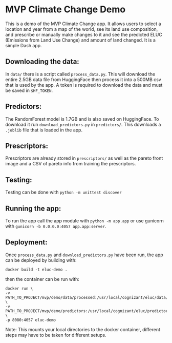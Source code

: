 # MVP Climate Change Demo

This is a demo of the MVP Climate Change app. It allows users to select a location and year from a map of the world, see its land use composition, and prescribe or manually make changes to it and see the predicted ELUC (Emissions from Land Use Change) and amount of land changed. It is a simple Dash app.

## Downloading the data:

In ``data/`` there is a script called ``process_data.py``. This will download the entire 2.5GB data file from HuggingFace then process it into a 500MB csv that is used by the app. A token is required to download the data and must be saved in ``$HF_TOKEN``.

## Predictors:

The RandomForest model is 1.7GB and is also saved on HuggingFace. To download it run ``download_predictors.py`` in ``predictors/``. This downloads a ``.joblib`` file that is loaded in the app.

## Prescriptors:

Prescriptors are already stored in `prescriptors/` as well as the pareto front image and a CSV of pareto info from training the prescriptors.

## Testing:

Testing can be done with ``python -m unittest discover``

## Running the app:

To run the app call the app module with ``python -m app.app`` or use gunicorn with ``gunicorn -b 0.0.0.0:4057 app.app:server``.

## Deployment:

Once ``process_data.py`` and ``download_predictors.py`` have been run, the app can be deployed by building with:
```
docker build -t eluc-demo .
```
then the container can be run with:
```
docker run \
-v PATH_TO_PROJECT/mvp/demo/data/processed:/usr/local/cognizant/eluc/data/processed:ro \
-v PATH_TO_PROJECT/mvp/demo/predictors:/usr/local/cognizant/eluc/predictors:ro \
-p 8080:4057 eluc-demo
```
Note: This mounts your local directories to the docker container, different steps may have to be taken for different setups.